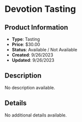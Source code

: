 # Devotion Tasting

## Product Information
- **Type**: Tasting
- **Price**: $30.00
- **Status**: Available / Not Available
- **Created**: 9/26/2023
- **Updated**: 9/26/2023

## Description
No description available.



## Details
No additional details available.

